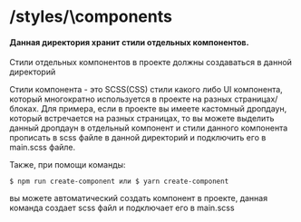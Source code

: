 # /styles/\components

#### Данная директория хранит стили отдельных компонентов.

Стили отдельных компонентов в проекте должны создаваться в данной директорий

Стили компонента - это SCSS(CSS) стили какого либо UI компонента, который многократно используется в проекте на разных страницах/блоках.
Для примера, если в проекте вы имеете кастомный дропдаун, который встречается на разных страницах, то вы можете выделить данный дропдаун в отдельный компонент и стили данного компонента прописать в scss файле в данной директорий и подключить его в main.scss файле.

Также, при помощи команды:

```
$ npm run create-component или $ yarn create-component
```

вы можете автоматический создать компонент в проекте, данная команда создает scss файл и подключает его в main.scss
